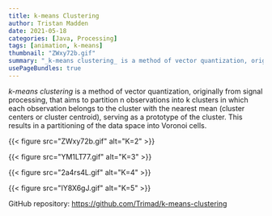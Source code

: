 ```yaml
---
title: k-means Clustering
author: Tristan Madden
date: 2021-05-18
categories: [Java, Processing]
tags: [animation, k-means]
thumbnail: "ZWxy72b.gif"
summary: "_k-means clustering_ is a method of vector quantization, originally from signal processing, that aims to partition n observations into k clusters in which each observation belongs to the cluster with the nearest mean (cluster centers or cluster centroid), serving as a prototype of the cluster. This results in a partitioning of the data space into Voronoi cells."
usePageBundles: true
---
```


_k-means clustering_ is a method of vector quantization, originally from signal processing, that aims to partition n observations into k clusters in which each observation belongs to the cluster with the nearest mean (cluster centers or cluster centroid), serving as a prototype of the cluster. This results in a partitioning of the data space into Voronoi cells.

{{< figure src="ZWxy72b.gif" alt="K=2" >}}

{{< figure src="YM1LT77.gif" alt="K=3" >}}

{{< figure src="2a4rs4L.gif" alt="K=4" >}}

{{< figure src="IY8X6gJ.gif" alt="K=5" >}}

GitHub repository: https://github.com/Trimad/k-means-clustering